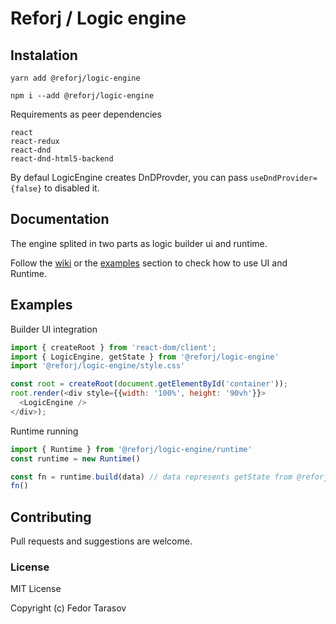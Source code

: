 # Reforj / Logic engine


## Instalation
`yarn add @reforj/logic-engine`

`npm i --add @reforj/logic-engine`

Requirements as peer dependencies
```
react
react-redux
react-dnd
react-dnd-html5-backend
```

By defaul LogicEngine creates DnDProvder, you can pass `useDndProvider={false}` to disabled it.

## Documentation

The engine splited in two parts as logic builder ui and runtime.

Follow the [wiki](https://github.com/Reforj/logic-engine/wiki) or the [examples](#examples) section to check how to use UI and Runtime.

## Examples

Builder UI integration

```javascript
import { createRoot } from 'react-dom/client';
import { LogicEngine, getState } from '@reforj/logic-engine'
import '@reforj/logic-engine/style.css'

const root = createRoot(document.getElementById('container'));
root.render(<div style={{width: '100%', height: '90vh'}}>
  <LogicEngine />
</div>);
```

Runtime running

```javascript
import { Runtime } from '@reforj/logic-engine/runtime'
const runtime = new Runtime()

const fn = runtime.build(data) // data represents getState from @reforj/logic-engine
fn()
```

## Contributing

Pull requests and suggestions are welcome.

### License

MIT License

Copyright (c) Fedor Tarasov
